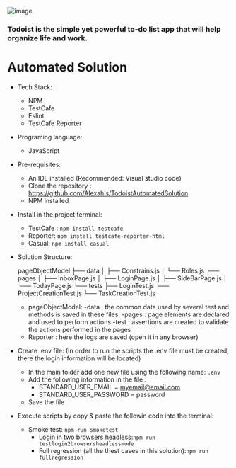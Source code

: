 ![image](https://user-images.githubusercontent.com/92478365/138358383-120b04b1-77ce-4380-9a05-3bf2c15bf4eb.png)

### Todoist is the simple yet powerful to-do list app that will help organize life and work.

# Automated Solution

- Tech Stack:
	- NPM
	- TestCafe
	- Eslint
	- TestCafe Reporter 


- Programing language:
	- JavaScript
	
	
- Pre-requisites:
	- An IDE installed  (Recommended: Visual studio code) 
	- Clone the repository : https://github.com/Alexahls/TodoistAutomatedSolution
	- NPM installed
	
	
- Install in the project terminal:
	- TestCafe : `npm install testcafe`
	- Reporter: `npm install testcafe-reporter-html`
	- Casual: `npm install casual`


- Solution Structure:

	pageObjectModel
	├── data
	│   ├── Constrains.js
	│   └── Roles.js
	├── pages
	│   ├── InboxPage.js
	│   ├── LoginPage.js
	│   ├── SideBarPage.js
	│   └── TodayPage.js
	└── tests
	    ├── LoginTest.js
	    ├── ProjectCreationTest.js
	    └── TaskCreationTest.js	    
	    	    
	    
    - pageObjectModel:
        -data : the common data used by several test and methods is saved in these files.
        -pages :  page elements are declared and used to perform actions 
        -test :  assertions are created to validate the actions performed in the pages
    - Reporter : here the logs are saved (open it in any browser)


- Create .env file:
	(In order to run the scripts the .env file must be created, there the login information will be located)
	- In the main folder add one new file using the following name: `.env`
	- Add the following information in the file :
		- STANDARD_USER_EMAIL = myemail@email.com
		- STANDARD_USER_PASSWORD = password
	- Save the file
	

- Execute scripts by copy & paste the followin code into the terminal:
	- Smoke test: `npm run smoketest`
        - Login in two browsers headless:`npm run testlogin2browsersheadlessmode`
        - Full regression (all the thest cases in this solution):`npm run fullregression`

        
  


